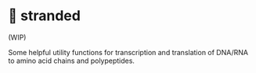 # 🧬 stranded

(WIP)

Some helpful utility functions for transcription and translation of DNA/RNA to amino acid chains and polypeptides.